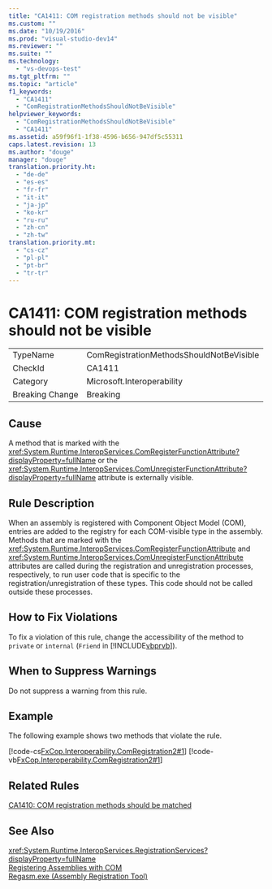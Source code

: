 ```yaml
---
title: "CA1411: COM registration methods should not be visible"
ms.custom: ""
ms.date: "10/19/2016"
ms.prod: "visual-studio-dev14"
ms.reviewer: ""
ms.suite: ""
ms.technology: 
  - "vs-devops-test"
ms.tgt_pltfrm: ""
ms.topic: "article"
f1_keywords: 
  - "CA1411"
  - "ComRegistrationMethodsShouldNotBeVisible"
helpviewer_keywords: 
  - "ComRegistrationMethodsShouldNotBeVisible"
  - "CA1411"
ms.assetid: a59f96f1-1f38-4596-b656-947df5c55311
caps.latest.revision: 13
ms.author: "douge"
manager: "douge"
translation.priority.ht: 
  - "de-de"
  - "es-es"
  - "fr-fr"
  - "it-it"
  - "ja-jp"
  - "ko-kr"
  - "ru-ru"
  - "zh-cn"
  - "zh-tw"
translation.priority.mt: 
  - "cs-cz"
  - "pl-pl"
  - "pt-br"
  - "tr-tr"
---
```

# CA1411: COM registration methods should not be visible
|||  
|-|-|  
|TypeName|ComRegistrationMethodsShouldNotBeVisible|  
|CheckId|CA1411|  
|Category|Microsoft.Interoperability|  
|Breaking Change|Breaking|  
  
## Cause  
 A method that is marked with the <xref:System.Runtime.InteropServices.ComRegisterFunctionAttribute?displayProperty=fullName> or the <xref:System.Runtime.InteropServices.ComUnregisterFunctionAttribute?displayProperty=fullName> attribute is externally visible.  
  
## Rule Description  
 When an assembly is registered with Component Object Model (COM), entries are added to the registry for each COM-visible type in the assembly. Methods that are marked with the <xref:System.Runtime.InteropServices.ComRegisterFunctionAttribute> and <xref:System.Runtime.InteropServices.ComUnregisterFunctionAttribute> attributes are called during the registration and unregistration processes, respectively, to run user code that is specific to the registration/unregistration of these types. This code should not be called outside these processes.  
  
## How to Fix Violations  
 To fix a violation of this rule, change the accessibility of the method to `private` or `internal` (`Friend` in [!INCLUDE[vbprvb](../code-quality/includes/vbprvb_md.md)]).  
  
## When to Suppress Warnings  
 Do not suppress a warning from this rule.  
  
## Example  
 The following example shows two methods that violate the rule.  
  
 [!code-cs[FxCop.Interoperability.ComRegistration2#1](../code-quality/codesnippet/CSharp/ca1411--com-registration-methods-should-not-be-visible_1.cs)]
 [!code-vb[FxCop.Interoperability.ComRegistration2#1](../code-quality/codesnippet/VisualBasic/ca1411--com-registration-methods-should-not-be-visible_1.vb)]  
  
## Related Rules  
 [CA1410: COM registration methods should be matched](../code-quality/ca1410--com-registration-methods-should-be-matched.md)  
  
## See Also  
 <xref:System.Runtime.InteropServices.RegistrationServices?displayProperty=fullName>   
 [Registering Assemblies with COM](../Topic/Registering%20Assemblies%20with%20COM.md)   
 [Regasm.exe (Assembly Registration Tool)](../Topic/Regasm.exe%20\(Assembly%20Registration%20Tool\).md)